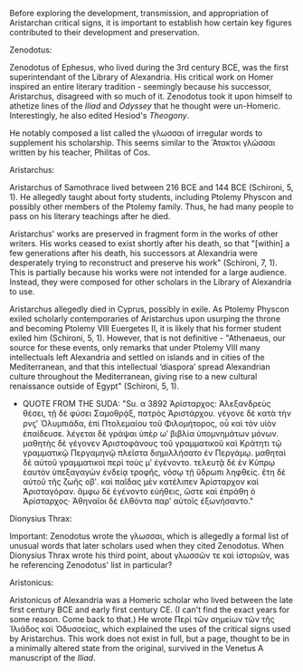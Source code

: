 Before exploring the development, transmission, and appropriation of Aristarchan critical signs, it is important to establish how certain key figures contributed to their development and preservation. 

Zenodotus:

Zenodotus of Ephesus, who lived during the 3rd century BCE, was the first superintendant of the Library of Alexandria. His critical work on Homer inspired an entire literary tradition - seemingly because his successor, Aristarchus, disagreed with so much of it. Zenodotus took it upon himself to athetize lines of the _Iliad_ and _Odyssey_ that he thought were un-Homeric. Interestingly, he also edited Hesiod's _Theogony_. 

He notably composed a list called the γλωσσαι of irregular words to supplement his scholarship. This seems similar to the Ἄτακτοι γλῶσσαι written by his teacher, Philitas of Cos. 

Aristarchus:

Aristarchus of Samothrace lived between 216 BCE and 144 BCE (Schironi, 5, 1). He allegedly taught about forty students, including Ptolemy Physcon and possibly other members of the Ptolemy family. Thus, he had many people to pass on his literary teachings after he died. 

Aristarchus' works are preserved in fragment form in the works of other writers. His works ceased to exist shortly after his death, so that "[within] a few generations after his death, his successors at Alexandria were desperately trying to reconstruct and preserve his work" (Schironi, 7, 1). This is partially because his works were not intended for a large audience. Instead, they were composed for other scholars in the Library of Alexandria to use.

Aristarchus allegedly died in Cyprus, possibly in exile. As Ptolemy Physcon exiled scholarly contemporaries of Aristarchus upon usurping the throne and becoming Ptolemy VIII Euergetes II, it is likely that his former student exiled him (Schironi, 5, 1). However, that is not definitive - "Athenaeus, our source for these events, only remarks that under Ptolemy VIII many intellectuals left Alexandria and settled on islands and in cities of the Mediterranean, and that this intellectual ‘diaspora’ spread Alexandrian culture throughout the Mediterranean, giving rise to a new cultural renaissance outside of Egypt" (Schironi, 5, 1). 

* QUOTE FROM THE SUDA: "Su. α 3892 Ἀρίσταρχος: Ἀλεξανδρεὺς θέσει, τῇ δὲ φύσει Σαμοθρᾴξ, πατρὸς Ἀριστάρχου. γέγονε δὲ κατὰ τὴν ρνϛʹ Ὀλυμπιάδα, ἐπὶ Πτολεμαίου τοῦ Φιλομήτορος, οὗ καὶ τὸν υἱὸν ἐπαίδευσε. λέγεται δὲ γράψαι ὑπὲρ ωʹ βιβλία ὑπομνημάτων μόνων. μαθητὴς δὲ γέγονεν Ἀριστοφάνους τοῦ γραμματικοῦ καὶ Κράτητι τῷ γραμματικῷ Περγαμηνῷ πλεῖστα διημιλλήσατο ἐν Περγάμῳ. μαθηταὶ δὲ αὐτοῦ γραμματικοὶ περὶ τοὺς μʹ ἐγένοντο. τελευτᾷ δὲ ἐν Κύπρῳ
ἑαυτὸν ὑπεξαγαγὼν ἐνδείᾳ τροφῆς, νόσῳ τῇ ὕδρωπι ληφθείς. ἔτη δὲ αὐτοῦ τῆς ζωῆς οβʹ. καὶ παῖδας μὲν κατέλιπεν Ἀρίσταρχον καὶ Ἀρισταγόραν. ἄμφω δὲ ἐγένοντο εὐήθεις, ὥστε καὶ ἐπράθη ὁ Ἀρίσταρχος· Ἀθηναῖοι δὲ ἐλθόντα παρ’ αὐτοῖς ἐξωνήσαντο."

Dionysius Thrax:

Important: Zenodotus wrote the γλωσσαι, which is allegedly a formal list of unusual words that later scholars used when they cited Zenodotus. When Dionysius Thrax  wrote his third point, about γλωσσῶν τε καὶ ἱστοριῶν, was he referencing Zenodotus' list in particular?

Aristonicus:

Aristonicus of Alexandria was a Homeric scholar who lived between the late first century BCE and early first century CE. (I can't find the exact years for some reason. Come back to that.) He wrote Περὶ τῶν σημείων τῶν τῆς Ἰλιάδος καὶ Ὀδυσσείας, which explained the uses of the critical signs used by Aristarchus. This work does not exist in full, but a page, thought to be in a minimally altered state from the original, survived in the Venetus A manuscript of the _Iliad_.
